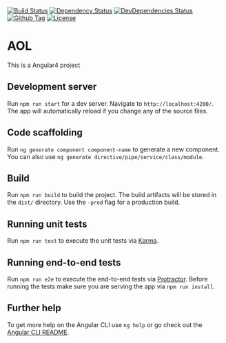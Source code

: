 [![Build Status][travis-image]][travis-url]
[![Dependency Status][david-dep-image]][david-dep-url]
[![DevDependencies Status][david-devdep-image]][david-devdep-url]
[![Github Tag][github-tag-image]][github-tag-url]
[![License][license-image]][license-url]

# AOL

This is a Angular4 project

## Development server

Run `npm run start` for a dev server. Navigate to `http://localhost:4200/`. The app will automatically reload if you change any of the source files.

## Code scaffolding

Run `ng generate component component-name` to generate a new component. You can also use `ng generate directive/pipe/service/class/module`.

## Build

Run `npm run build` to build the project. The build artifacts will be stored in the `dist/` directory. Use the `-prod` flag for a production build.

## Running unit tests

Run `npm run test` to execute the unit tests via [Karma](https://karma-runner.github.io).

## Running end-to-end tests

Run `npm run e2e` to execute the end-to-end tests via [Protractor](http://www.protractortest.org/).
Before running the tests make sure you are serving the app via `npm run install`.

## Further help

To get more help on the Angular CLI use `ng help` or go check out the [Angular CLI README](https://github.com/angular/angular-cli/blob/master/README.md).

[travis-image]: https://travis-ci.org/cocopelli/oz-aol.svg?branch=master
[travis-url]: https://travis-ci.org/cocopelli/oz-aol

[david-dep-image]: https://david-dm.org/cocopelli/oz-aol/status.svg
[david-dep-url]: https://david-dm.org/cocopelli/oz-aol

[david-devdep-image]: https://david-dm.org/cocopelli/oz-aol/dev-status.svg
[david-devdep-url]: https://david-dm.org/cocopelli/oz-aol?type=dev

[license-image]: https://img.shields.io/github/license/cocopelli/oz-aol.svg
[license-url]: https://github.com/cocopelli/oz-aol/blob/master/LICENSE

[github-tag-image]: https://img.shields.io/github/tag/cocopelli/oz-aol.svg
[github-tag-url]: https://github.com/cocopelli/oz-aol
